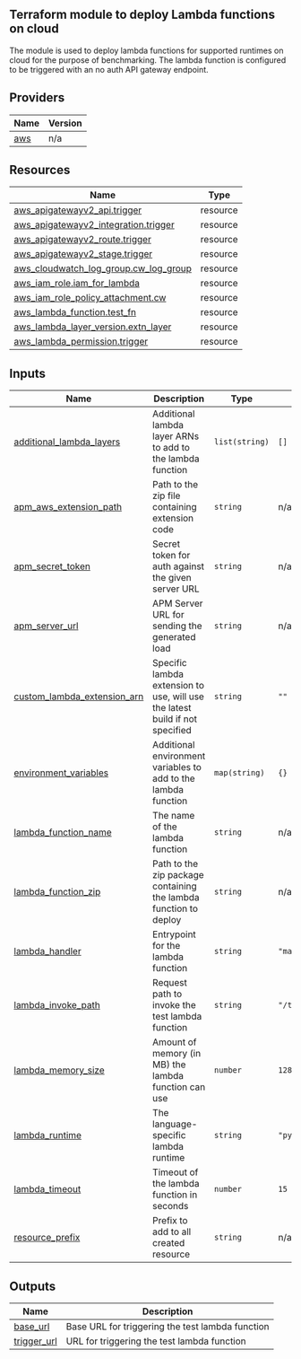 <!-- BEGIN_TF_DOCS -->
## Terraform module to deploy Lambda functions on cloud

The module is used to deploy lambda functions for supported runtimes on cloud
for the purpose of benchmarking. The lambda function is configured to be
triggered with an no auth API gateway endpoint.

## Providers

| Name | Version |
|------|---------|
| <a name="provider_aws"></a> [aws](#provider\_aws) | n/a |

## Resources

| Name | Type |
|------|------|
| [aws_apigatewayv2_api.trigger](https://registry.terraform.io/providers/hashicorp/aws/latest/docs/resources/apigatewayv2_api) | resource |
| [aws_apigatewayv2_integration.trigger](https://registry.terraform.io/providers/hashicorp/aws/latest/docs/resources/apigatewayv2_integration) | resource |
| [aws_apigatewayv2_route.trigger](https://registry.terraform.io/providers/hashicorp/aws/latest/docs/resources/apigatewayv2_route) | resource |
| [aws_apigatewayv2_stage.trigger](https://registry.terraform.io/providers/hashicorp/aws/latest/docs/resources/apigatewayv2_stage) | resource |
| [aws_cloudwatch_log_group.cw_log_group](https://registry.terraform.io/providers/hashicorp/aws/latest/docs/resources/cloudwatch_log_group) | resource |
| [aws_iam_role.iam_for_lambda](https://registry.terraform.io/providers/hashicorp/aws/latest/docs/resources/iam_role) | resource |
| [aws_iam_role_policy_attachment.cw](https://registry.terraform.io/providers/hashicorp/aws/latest/docs/resources/iam_role_policy_attachment) | resource |
| [aws_lambda_function.test_fn](https://registry.terraform.io/providers/hashicorp/aws/latest/docs/resources/lambda_function) | resource |
| [aws_lambda_layer_version.extn_layer](https://registry.terraform.io/providers/hashicorp/aws/latest/docs/resources/lambda_layer_version) | resource |
| [aws_lambda_permission.trigger](https://registry.terraform.io/providers/hashicorp/aws/latest/docs/resources/lambda_permission) | resource |

## Inputs

| Name | Description | Type | Default | Required |
|------|-------------|------|---------|:--------:|
| <a name="input_additional_lambda_layers"></a> [additional\_lambda\_layers](#input\_additional\_lambda\_layers) | Additional lambda layer ARNs to add to the lambda function | `list(string)` | `[]` | no |
| <a name="input_apm_aws_extension_path"></a> [apm\_aws\_extension\_path](#input\_apm\_aws\_extension\_path) | Path to the zip file containing extension code | `string` | n/a | yes |
| <a name="input_apm_secret_token"></a> [apm\_secret\_token](#input\_apm\_secret\_token) | Secret token for auth against the given server URL | `string` | n/a | yes |
| <a name="input_apm_server_url"></a> [apm\_server\_url](#input\_apm\_server\_url) | APM Server URL for sending the generated load | `string` | n/a | yes |
| <a name="input_custom_lambda_extension_arn"></a> [custom\_lambda\_extension\_arn](#input\_custom\_lambda\_extension\_arn) | Specific lambda extension to use, will use the latest build if not specified | `string` | `""` | no |
| <a name="input_environment_variables"></a> [environment\_variables](#input\_environment\_variables) | Additional environment variables to add to the lambda function | `map(string)` | `{}` | no |
| <a name="input_lambda_function_name"></a> [lambda\_function\_name](#input\_lambda\_function\_name) | The name of the lambda function | `string` | n/a | yes |
| <a name="input_lambda_function_zip"></a> [lambda\_function\_zip](#input\_lambda\_function\_zip) | Path to the zip package containing the lambda function to deploy | `string` | n/a | yes |
| <a name="input_lambda_handler"></a> [lambda\_handler](#input\_lambda\_handler) | Entrypoint for the lambda function | `string` | `"main.handler"` | no |
| <a name="input_lambda_invoke_path"></a> [lambda\_invoke\_path](#input\_lambda\_invoke\_path) | Request path to invoke the test lambda function | `string` | `"/test"` | no |
| <a name="input_lambda_memory_size"></a> [lambda\_memory\_size](#input\_lambda\_memory\_size) | Amount of memory (in MB) the lambda function can use | `number` | `128` | no |
| <a name="input_lambda_runtime"></a> [lambda\_runtime](#input\_lambda\_runtime) | The language-specific lambda runtime | `string` | `"python3.9"` | no |
| <a name="input_lambda_timeout"></a> [lambda\_timeout](#input\_lambda\_timeout) | Timeout of the lambda function in seconds | `number` | `15` | no |
| <a name="input_resource_prefix"></a> [resource\_prefix](#input\_resource\_prefix) | Prefix to add to all created resource | `string` | n/a | yes |

## Outputs

| Name | Description |
|------|-------------|
| <a name="output_base_url"></a> [base\_url](#output\_base\_url) | Base URL for triggering the test lambda function |
| <a name="output_trigger_url"></a> [trigger\_url](#output\_trigger\_url) | URL for triggering the test lambda function |
<!-- END_TF_DOCS -->